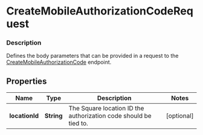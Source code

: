 
# CreateMobileAuthorizationCodeRequest

### Description

Defines the body parameters that can be provided in a request to the [CreateMobileAuthorizationCode](#endpoint-createmobileauthorizationcode) endpoint.

## Properties
Name | Type | Description | Notes
------------ | ------------- | ------------- | -------------
**locationId** | **String** | The Square location ID the authorization code should be tied to. |  [optional]



